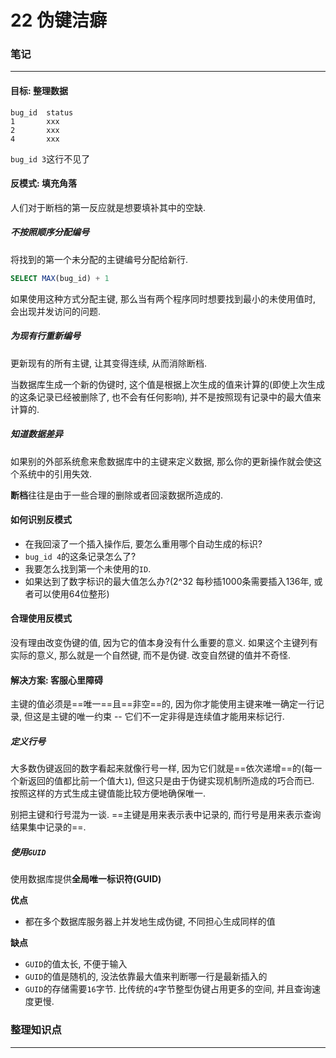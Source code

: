 # 22 伪键洁癖

### 笔记

---

#### 目标: 整理数据

```
bug_id	status
1		xxx
2		xxx
4		xxx
```

`bug_id 3`这行不见了

#### 反模式: 填充角落

人们对于断档的第一反应就是想要填补其中的空缺.

##### 不按照顺序分配编号

将找到的第一个未分配的主键编号分配给新行.

```sql
SELECT MAX(bug_id) + 1
```

如果使用这种方式分配主键, 那么当有两个程序同时想要找到最小的未使用值时, 会出现并发访问的问题.

##### 为现有行重新编号

更新现有的所有主键, 让其变得连续, 从而消除断档.

当数据库生成一个新的伪键时, 这个值是根据上次生成的值来计算的(即使上次生成的这条记录已经被删除了, 也不会有任何影响), 并不是按照现有记录中的最大值来计算的.

##### 知道数据差异

如果别的外部系统愈来愈数据库中的主键来定义数据, 那么你的更新操作就会使这个系统中的引用失效.

**断档**往往是由于一些合理的删除或者回滚数据所造成的.

#### 如何识别反模式

* 在我回滚了一个插入操作后, 要怎么重用哪个自动生成的标识?
* `bug_id 4`的这条记录怎么了?
* 我要怎么找到第一个未使用的`ID`.
* 如果达到了数字标识的最大值怎么办?(2^32 每秒插1000条需要插入136年, 或者可以使用64位整形)

#### 合理使用反模式

没有理由改变伪键的值, 因为它的值本身没有什么重要的意义. 如果这个主键列有实际的意义, 那么就是一个自然键, 而不是伪键. 改变自然键的值并不奇怪.

#### 解决方案: 客服心里障碍

主键的值必须是==唯一==且==非空==的, 因为你才能使用主键来唯一确定一行记录, 但这是主键的唯一约束 -- 它们不一定非得是连续值才能用来标记行.

##### 定义行号

大多数伪键返回的数字看起来就像行号一样, 因为它们就是==依次递增==的(每一个新返回的值都比前一个值大`1`), 但这只是由于伪键实现机制所造成的巧合而已. 按照这样的方式生成主键值能比较方便地确保唯一.

别把主键和行号混为一谈. ==主键是用来表示表中记录的, 而行号是用来表示查询结果集中记录的==.

##### 使用`GUID`

使用数据库提供**全局唯一标识符(GUID)**

**优点**

* 都在多个数据库服务器上并发地生成伪键, 不同担心生成同样的值

**缺点**

* `GUID`的值太长, 不便于输入
* `GUID`的值是随机的, 没法依靠最大值来判断哪一行是最新插入的
* `GUID`的存储需要`16`字节. 比传统的`4`字节整型伪键占用更多的空间, 并且查询速度更慢.

### 整理知识点

---